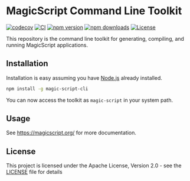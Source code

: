 # MagicScript Command Line Toolkit

[![codecov](https://codecov.io/gh/magic-script/magic-script-cli/branch/master/graph/badge.svg)](https://codecov.io/gh/magic-script/magic-script-cli)
[![CI](https://github.com/magic-script/magic-script-cli/workflows/CI/badge.svg)](https://github.com/magic-script/magic-script-cli/actions)
[![npm version](https://badge.fury.io/js/magic-script-cli.svg)](https://badge.fury.io/js/magic-script-cli)
[![npm downloads](https://img.shields.io/npm/dt/magic-script-cli.svg)](https://www.npmjs.com/package/magic-script-cli)
[![License](https://img.shields.io/:license-Apache%202.0-blue.svg)](LICENSE)

This repository is the command line toolkit for generating, compiling, and running MagicScript applications.

## Installation

Installation is easy assuming you have [Node.js](https://nodejs.org/) already installed.

```bash
npm install -g magic-script-cli
```

You can now access the toolkit as `magic-script` in your system path.

## Usage

See https://magicscript.org/ for more documentation.

## License

This project is licensed under the Apache License, Version 2.0 - see the [LICENSE](LICENSE) file for details
